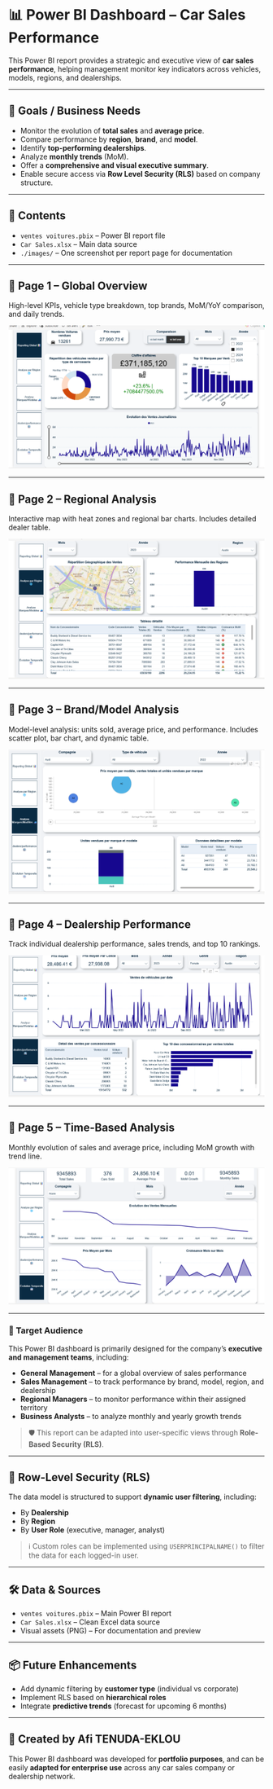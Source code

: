 # 📊 Power BI Dashboard – Car Sales Performance

This Power BI report provides a strategic and executive view of **car sales performance**, helping management monitor key indicators across vehicles, models, regions, and dealerships.

---

## 📝 Goals / Business Needs

- Monitor the evolution of **total sales** and **average price**.
- Compare performance by **region**, **brand**, and **model**.
- Identify **top-performing dealerships**.
- Analyze **monthly trends** (MoM).
- Offer a **comprehensive and visual executive summary**.
- Enable secure access via **Row Level Security (RLS)** based on company structure.

---

## 📁 Contents

- `ventes voitures.pbix` – Power BI report file  
- `Car Sales.xlsx` – Main data source  
- `./images/` – One screenshot per report page for documentation  

---

## 📌 Page 1 – Global Overview

High-level KPIs, vehicle type breakdown, top brands, MoM/YoY comparison, and daily trends.

![](./ReportingGlobal.png)

---

## 📌 Page 2 – Regional Analysis

Interactive map with heat zones and regional bar charts. Includes detailed dealer table.

![](./Analyseregion.png)

---

## 📌 Page 3 – Brand/Model Analysis

Model-level analysis: units sold, average price, and performance. Includes scatter plot, bar chart, and dynamic table.

![](./Analysmodeles.png)

---

## 📌 Page 4 – Dealership Performance

Track individual dealership performance, sales trends, and top 10 rankings.

![](./Perfommanceconce.png)

---

## 📌 Page 5 – Time-Based Analysis

Monthly evolution of sales and average price, including MoM growth with trend line.

![](./evolutiontemporelle.png)

---

### 🎯 Target Audience

This Power BI dashboard is primarily designed for the company’s **executive and management teams**, including:

- **General Management** – for a global overview of sales performance  
- **Sales Management** – to track performance by brand, model, region, and dealership  
- **Regional Managers** – to monitor performance within their assigned territory  
- **Business Analysts** – to analyze monthly and yearly growth trends  

> 🛡️ This report can be adapted into user-specific views through **Role-Based Security (RLS)**.

---

## 🔐 Row-Level Security (RLS)

The data model is structured to support **dynamic user filtering**, including:

- By **Dealership**
- By **Region**
- By **User Role** (executive, manager, analyst)

> ℹ️ Custom roles can be implemented using `USERPRINCIPALNAME()` to filter the data for each logged-in user.

---

## 🛠 Data & Sources

- `ventes voitures.pbix` – Main Power BI report  
- `Car Sales.xlsx` – Clean Excel data source  
- Visual assets (PNG) – For documentation and preview  

---

## 📦 Future Enhancements

- Add dynamic filtering by **customer type** (individual vs corporate)
- Implement RLS based on **hierarchical roles**
- Integrate **predictive trends** (forecast for upcoming 6 months)

---

## 🧠 Created by Afi TENUDA-EKLOU

This Power BI dashboard was developed for **portfolio purposes**, and can be easily **adapted for enterprise use** across any car sales company or dealership network.
